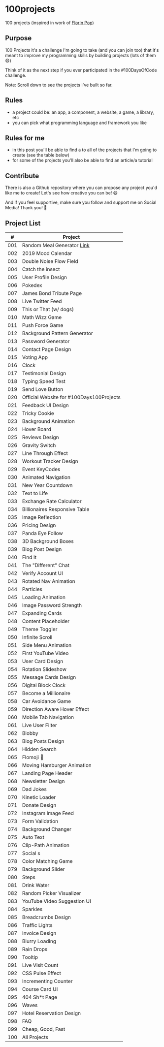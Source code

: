 # 100projects
100 projects (inspired in work of [Florin Pop](https://www.florin-pop.com/blog/2019/09/100-days-100-projects))

## Purpose
100 Projects it's a challenge I'm going to take  (and you can join too) that it's meant to improve my programming skills by building projects (lots of them 😄)

Think of it as the next step if you ever participated in the #100DaysOfCode challenge.

Note: Scroll down to see the projects I've built so far.

## Rules

- a project could be: an app, a component, a website, a game, a library, etc
- you can pick what programming language and framework you like

## Rules for me

- in this post you'll be able to find a  to all of the projects that I'm going to create (see the table below)
- for some of the projects you'll also be able to find an article/a tutorial

## Contribute
There is also a Github repository where you can propose any project you'd like me to create! Let's see how creative you can be! 😄

And if you feel supportive, make sure you follow and support me on Social Media! Thank you! 🙏

## Project List

| #   | Project
|-----| --------
| 001 | Random Meal Generator [Link](https://github.com/pmcfernandes/100projects/tree/master/001_Random_Meal_Generator)
| 002 | 2019 Mood Calendar
| 003 | Double Noise Flow Field
| 004 | Catch the insect
| 005 | User Profile Design
| 006 | Pokedex
| 007 | James Bond Tribute Page
| 008 | Live Twitter Feed
| 009 | This or That (w/ dogs)
| 010 | Math Wizz Game
| 011 | Push Force Game
| 012 | Background Pattern Generator
| 013 | Password Generator
| 014 | Contact Page Design
| 015 | Voting App
| 016 | Clock
| 017 | Testimonial Design
| 018 | Typing Speed Test
| 019 | Send Love Button
| 020 | Official Website for #100Days100Projects
| 021 | Feedback UI Design
| 022 | Tricky Cookie
| 023 | Background Animation
| 024 | Hover Board
| 025 | Reviews Design
| 026 | Gravity Switch
| 027 | Line Through Effect
| 028 | Workout Tracker Design
| 029 | Event KeyCodes
| 030 | Animated Navigation
| 031 | New Year Countdown
| 032 | Text to Life
| 033 | Exchange Rate Calculator
| 034 | Billionaires Responsive Table
| 035 | Image Reflection
| 036 | Pricing Design
| 037 | Panda Eye Follow
| 038 | 3D Background Boxes
| 039 | Blog Post Design
| 040 | Find It
| 041 | The "Different" Chat
| 042 | Verify Account UI
| 043 | Rotated Nav Animation
| 044 | Particles
| 045 | Loading Animation
| 046 | Image Password Strength
| 047 | Expanding Cards
| 048 | Content Placeholder
| 049 | Theme Toggler
| 050 | Infinite Scroll
| 051 | Side Menu Animation
| 052 | First YouTube Video
| 053 | User Card Design
| 054 | Rotation Slideshow
| 055 | Message Cards Design
| 056 | Digital Block Clock
| 057 | Become a Millionaire
| 058 | Car Avoidance Game
| 059 | Direction Aware Hover Effect
| 060 | Mobile Tab Navigation
| 061 | Live User Filter
| 062 | Blobby
| 063 | Blog Posts Design
| 064 | Hidden Search
| 065 | Flomoji 🤩
| 066 | Moving Hamburger Animation
| 067 | Landing Page Header
| 068 | Newsletter Design
| 069 | Dad Jokes
| 070 | Kinetic Loader
| 071 | Donate Design
| 072 | Instagram Image Feed
| 073 | Form Validation
| 074 | Background Changer
| 075 | Auto Text
| 076 | Clip-Path Animation
| 077 | Social s
| 078 | Color Matching Game
| 079 | Background Slider
| 080 | Steps
| 081 | Drink Water
| 082 | Random Picker Visualizer
| 083 | YouTube Video Suggestion UI
| 084 | Sparkles
| 085 | Breadcrumbs Design
| 086 | Traffic Lights
| 087 | Invoice Design
| 088 | Blurry Loading
| 089 | Rain Drops
| 090 | Tooltip
| 091 | Live Visit Count
| 092 | CSS Pulse Effect
| 093 | Incrementing Counter
| 094 | Course Card UI
| 095 | 404 Sh*t Page
| 096 | Waves
| 097 | Hotel Reservation Design
| 098 | FAQ
| 099 | Cheap, Good, Fast
| 100 | All Projects
